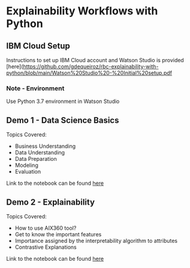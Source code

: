 # Explainability Workflows with Python

## IBM Cloud Setup

Instructions to set up IBM Cloud account and Watson Studio is provided [here](https://github.com/gdequeiroz/rbc-explainability-with-python/blob/main/Watson%20Studio%20-%20Initial%20setup.pdf

### Note - Environment

Use Python 3.7 environment in Watson Studio

## Demo 1 - Data Science Basics

Topics Covered:

- Business Understanding
- Data Understanding
- Data Preparation
- Modeling
- Evaluation

Link to the notebook can be found [here](Demo/Data_Science_Pipeline.ipynb)

## Demo 2 - Explainability 

Topics Covered:

- How to use AIX360 tool?
- Get to know the important features
- Importance assigned by the interpretability algorithm to attributes
- Contrastive Explanations

Link to the notebook can be found [here](Demo/AIX_Demo_Bank_Usecase.ipynb)
